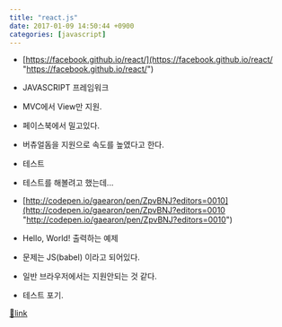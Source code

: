 ```yaml
---
title: "react.js"
date: 2017-01-09 14:50:44 +0900
categories: [javascript]
---
```


- [https://facebook.github.io/react/](https://facebook.github.io/react/ "https://facebook.github.io/react/")
- JAVASCRIPT 프레임워크
- MVC에서 View만 지원.
- 페이스북에서 밀고있다.
- 버츄얼돔을 지원으로 속도를 높였다고 한다.

- 테스트
- 테스트를 해볼려고 했는데...
- [http://codepen.io/gaearon/pen/ZpvBNJ?editors=0010](http://codepen.io/gaearon/pen/ZpvBNJ?editors=0010 "http://codepen.io/gaearon/pen/ZpvBNJ?editors=0010")
- Hello, World! 출력하는 예제

- 문제는 JS(babel) 이라고 되어있다.
- 일반 브라우저에서는 지원안되는 것 같다.
- 테스트 포기.





[🔗link](http://www.mins01.com/mh/tech/read/1052)